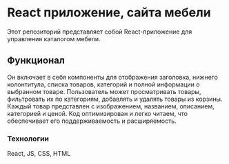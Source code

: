 # React приложение, сайта мебели

Этот репозиторий представляет собой React-приложение для управления каталогом мебели.

## Функционал

Он включает в себя компоненты для отображения заголовка, нижнего колонтитула, списка товаров, категорий и полной информации о выбранном товаре. Пользователь может просматривать товары, фильтровать их по категориям, добавлять и удалять товары из корзины. Каждый товар представлен с изображением, названием, описанием, категорией и ценой. Код оптимизирован и легко читаем, что обеспечивает его поддерживаемость и расширяемость.

### Технологии

React, JS, CSS, HTML
